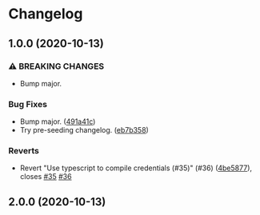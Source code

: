 # Changelog

## 1.0.0 (2020-10-13)


### ⚠ BREAKING CHANGES

* Bump major.

### Bug Fixes

* Bump major. ([491a41c](https://www.github.com/dxos/halo/commit/491a41cd5548aa11e6d9b193b3374e27bf31bbe5))
* Try pre-seeding changelog. ([eb7b358](https://www.github.com/dxos/halo/commit/eb7b358dd3982d75cb74956c2227d128557db534))


### Reverts

* Revert "Use typescript to compile credentials (#35)" (#36) ([4be5877](https://www.github.com/dxos/halo/commit/4be5877a278e9e92e66e0d8d127c221a81c38a16)), closes [#35](https://www.github.com/dxos/halo/issues/35) [#36](https://www.github.com/dxos/halo/issues/36)

## 2.0.0 (2020-10-13)
